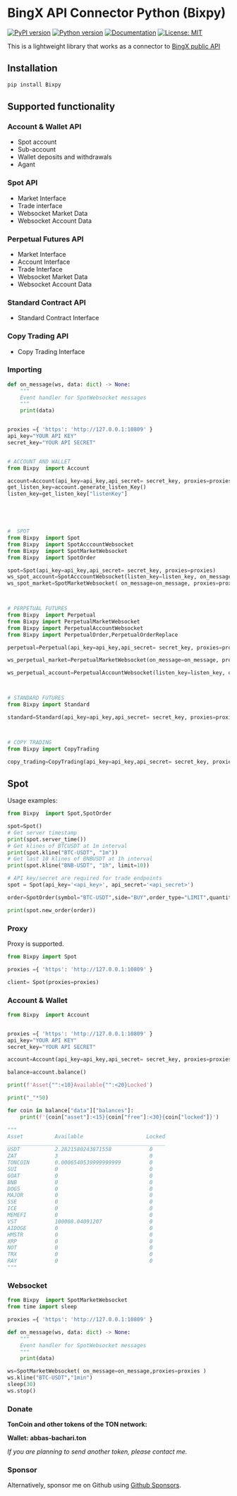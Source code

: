 # BingX API Connector Python (Bixpy)

[![PyPI version](https://img.shields.io/pypi/v/Bixpy)](https://pypi.python.org/pypi/Bixpy)
[![Python version](https://img.shields.io/pypi/pyversions/Bixpy)](https://www.python.org/downloads/)
[![Documentation](https://img.shields.io/badge/docs-latest-blue)](https://github.com/abbas-bachari/Bixpy)
[![License: MIT](https://img.shields.io/badge/License-MIT-yellow.svg)](https://opensource.org/licenses/MIT)



This is a lightweight library that works as a connector to [BingX public API](https://Bingx-api.github.io/docs/)

## Installation

```bash
pip install Bixpy
```

## Supported functionality

### Account & Wallet API

- Spot account
- Sub-account
- Wallet deposits and withdrawals
- Agant

### Spot API

- Market Interface
- Trade interface
- Websocket Market Data
- Websocket Account Data

### Perpetual Futures API

- Market Interface
- Account Interface
- Trade Interface
- Websocket Market Data
- Websocket Account Data

### Standard Contract API

- Standard Contract Interface

### Copy Trading API

- Copy Trading Interface

### Importing

```python
def on_message(ws, data: dict) -> None:
    """
    Event handler for SpotWebsocket messages
    """
    print(data)


proxies ={ 'https': 'http://127.0.0.1:10809' }
api_key="YOUR API KEY"
secret_key="YOUR API SECRET"


# ACCOUNT AND WALLET  
from Bixpy  import Account

account=Account(api_key=api_key,api_secret= secret_key, proxies=proxies)
get_listen_key=account.generate_listen_Key()
listen_key=get_listen_key["listenKey"]





#  SPOT
from Bixpy  import Spot
from Bixpy  import SpotAcccountWebsocket
from Bixpy  import SpotMarketWebsocket
from Bixpy  import SpotOrder

spot=Spot(api_key=api_key,api_secret= secret_key, proxies=proxies)
ws_spot_account=SpotAcccountWebsocket(listen_key=listen_key, on_message=on_message, proxies=proxies)
ws_spot_market=SpotMarketWebsocket( on_message=on_message, proxies=proxies)



# PERPETUAL FUTURES
from Bixpy  import Perpetual
from Bixpy import PerpetualMarketWebsocket
from Bixpy import PerpetualAccountWebsocket
from Bixpy import PerpetualOrder,PerpetualOrderReplace

perpetual=Perpetual(api_key=api_key,api_secret= secret_key, proxies=proxies)

ws_perpetual_market=PerpetualMarketWebsocket(on_message=on_message, proxies=proxies)

ws_perpetual_account=PerpetualAccountWebsocket(listen_key=listen_key, on_message=on_message, proxies=proxies)



# STANDARD FUTURES
from Bixpy import Standard

standard=Standard(api_key=api_key,api_secret= secret_key, proxies=proxies)



# COPY TRADING
from Bixpy import CopyTrading

copy_trading=CopyTrading(api_key=api_key,api_secret= secret_key, proxies=proxies)
```

## Spot

Usage examples:

```python
from Bixpy  import Spot,SpotOrder

spot=Spot()
# Get server timestamp
print(spot.server_time())
# Get klines of BTCUSDT at 1m interval
print(spot.kline("BTC-USDT", "1m"))
# Get last 10 klines of BNBUSDT at 1h interval
print(spot.kline("BNB-USDT", "1h", limit=10))

# API key/secret are required for trade endpoints
spot = Spot(api_key='<api_key>', api_secret='<api_secret>')

order=SpotOrder(symbol="BTC-USDT",side="BUY",order_type="LIMIT",quantity=0.002,price=9500,time_in_force="GTC")

print(spot.new_order(order))
```

### Proxy

Proxy is supported.

```python
from Bixpy import Spot

proxies ={ 'https': 'http://127.0.0.1:10809' }

client= Spot(proxies=proxies)
```

### Account & Wallet

```python
from Bixpy  import Account


proxies ={ 'https': 'http://127.0.0.1:10809' }
api_key="YOUR API KEY"
secret_key="YOUR API SECRET"

account=Account(api_key=api_key,api_secret= secret_key, proxies=proxies)

balance=account.balance()

print(f'Asset{"":<10}Available{"":<20}Locked')

print("_"*50)

for coin in balance["data"]["balances"]:
    print(f'{coin["asset"]:<15}{coin["free"]:<30}{coin["locked"]}')

"""
Asset          Available                    Locked
__________________________________________________
USDT           2.2821580243871558            0
ZAT            3                             0
TONCOIN        0.0006540539999999999         0
SUI            0                             0
GOAT           0                             0
BNB            0                             0
DOGS           0                             0
MAJOR          0                             0
SSE            0                             0
ICE            0                             0
MEMEFI         0                             0
VST            100008.04091207               0
AIDOGE         0                             0
HMSTR          0                             0
XRP            0                             0
NOT            0                             0
TRX            0                             0
RAY            0                             0
""" 

```

### Websocket

```python
from Bixpy  import SpotMarketWebsocket
from time import sleep

proxies ={ 'https': 'http://127.0.0.1:10809' }

def on_message(ws, data: dict) -> None:
    """
    Event handler for SpotWebsocket messages
    """
    print(data)

ws=SpotMarketWebsocket( on_message=on_message,proxies=proxies )
ws.kline("BTC-USDT","1min")
sleep(30)
ws.stop()
```

### Donate

**TonCoin and other tokens of the TON network:**

**Wallet:** **abbas-bachari.ton**

_If you are planning to send another token, please contact me._

### Sponsor

Alternatively, sponsor me on Github using [Github Sponsors](https://github.com/sponsors/abbas-bachari).
